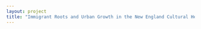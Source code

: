 ```yaml
--- 
layout: project 
title: "Immigrant Roots and Urban Growth in the New England Cultural Hearth: Digitizing, Georeferencing, and Opening Access to Metropolitan Boston Atlases, 1861 to 1938." 
---
```



